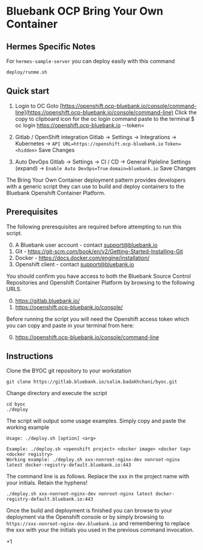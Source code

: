 Bluebank OCP Bring Your Own Container
====================================

## Hermes Specific Notes

For `hermes-sample-server` you can deploy easily with this command 
```bash
deploy/runme.sh
```

## Quick start

1. Login to OC
Goto [https://openshift.ocp-bluebank.io/console/command-line](https://openshift.ocp-bluebank.io/console/command-line)
Click the copy to clipboard icon for the oc login command paste to the terminal
$ oc login https://openshift.ocp-bluebank.io --token=<hidden>

2. Gitlab / OpenShift integration
Gitlab -> Settings -> Integrations -> Kubernetes ->
`API URL=https://openshift.ocp-bluebank.io`
`Token=<hidden>`
Save Changes

3. Auto DevOps
Gitlab -> Settings -> CI / CD -> General Pipleline Settings (expand) ->
`Enable Auto DevOps=True`
`domain=bluebank.io`
Save Changes




The Bring Your Own Container deployment pattern provides developers with a generic script they can use to build and deploy containers to the Bluebank Openshift Container Platform.

Prerequisites
-------------

The following preresquisites are required before attempting to run this script.

0. A Bluebank user account - contact support@bluebank.io
1. Git - https://git-scm.com/book/en/v2/Getting-Started-Installing-Git
2. Docker - https://docs.docker.com/engine/installation/
3. Openshift client - contact support@bluebank.io

You should confirm you have access to both the Bluebank Source Control Repositories and Openshift Container Platform by browsing to the following URLS.

0. https://gitlab.bluebank.io/
1. https://openshift.ocp-bluebank.io/console/

Before running the script you will need the Openshift access token which you can copy and paste in your terminal from here:

0. https://openshift.ocp-bluebank.io/console/command-line

Instructions
------------

Clone the BYOC git repository to your workstation
```
git clone https://gitlab.bluebank.io/salim.badakhchani/byoc.git
```

Change directory and execute the script
```
cd byoc
./deploy
```

The script will output some usage examples. Simply copy and paste the working example
```
Usage: ./deploy.sh [option] <arg>

Example: ./deploy.sh <openshift project> <docker image> <docker tag> <docker registry>
Working example: ./deploy.sh xxx-nonroot-nginx-dev nonroot-nginx latest docker-registry-default.bluebank.io:443
```

The command line is as follows. Replace the xxx in the project name with your initials. Retain the hyphens!
```
./deploy.sh xxx-nonroot-nginx-dev nonroot-nginx latest docker-registry-default.bluebank.io:443
```

Once the  build and deployment is finished you can browse to your deployment via the Openshift console or by simply 
browsing to `https://xxx-nonroot-nginx-dev.bluebank.io` and remembering to replace the xxx with your the initials you 
used in the previous command invocation.

+1